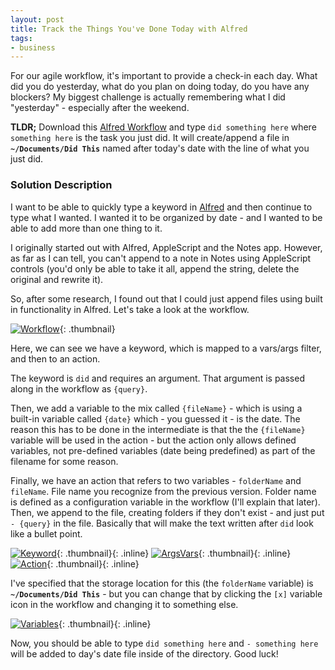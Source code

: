 ```yaml
---
layout: post
title: Track the Things You've Done Today with Alfred
tags:
- business
---
```

For our agile workflow, it's important to provide a check-in each day.  What did you do yesterday, what do you plan on doing today, do you have any blockers?  My biggest challenge is actually remembering what I did "yesterday" - especially after the weekend.

**TLDR;** Download this [Alfred Workflow](/uploads/2017/did-this.workflow) and type `did something here` where `something here` is the task you just did. It will create/append a file in **`~/Documents/Did This`** named after today's date with the line of what you just did.

### Solution Description

I want to be able to quickly type a keyword in [Alfred](https://www.alfredapp.com/) and then continue to type what I wanted.  I wanted it to be organized by date - and I wanted to be able to add more than one thing to it. 

I originally started out with Alfred, AppleScript and the Notes app.  However, as far as I can tell, you can't append to a note in Notes using AppleScript controls (you'd only be able to take it all, append the string, delete the original and rewrite it).  

So, after some research, I found out that I could just append files using built in functionality in Alfred.  Let's take a look at the workflow.

[![Workflow](/uploads/2017/did-this-workflow-screenshot-1.thumb.png)](/uploads/2017/did-this-workflow-screenshot-1.png){: .thumbnail}

Here, we can see we have a keyword, which is mapped to a vars/args filter, and then to an action.  

The keyword is `did` and requires an argument.  That argument is passed along in the workflow as `{query}`.

Then, we add a variable to the mix called `{fileName}` - which is using a built-in variable called `{date}` which - you guessed it - is the date.  The reason this has to be done in the intermediate is that the the `{fileName}` variable will be used in the action - but the action only allows defined variables, not pre-defined variables (date being predefined) as part of the filename for some reason.

Finally, we have an action that refers to two variables - `folderName` and `fileName`.  File name you recognize from the previous version.  Folder name is defined as a configuration variable in the workflow (I'll explain that later).  Then, we append to the file, creating folders if they don't exist - and just put `- {query}` in the file.  Basically that will make the text written after `did` look like a bullet point.

[![Keyword](/uploads/2017/did-this-workflow-screenshot-2.thumb.png)](/uploads/2017/did-this-workflow-screenshot-2.png){: .thumbnail}{: .inline}
[![ArgsVars](/uploads/2017/did-this-workflow-screenshot-3.thumb.png)](/uploads/2017/did-this-workflow-screenshot-3.png){: .thumbnail}{: .inline}
[![Action](/uploads/2017/did-this-workflow-screenshot-4.thumb.png)](/uploads/2017/did-this-workflow-screenshot-5.png){: .thumbnail}{: .inline}

I've specified that the storage location for this (the `folderName` variable) is **`~/Documents/Did This`** - but you can change that by clicking the `[x]` variable icon in the workflow and changing it to something else.

[![Variables](/uploads/2017/did-this-workflow-screenshot-5.thumb.png)](/uploads/2017/did-this-workflow-screenshot-5.png){: .thumbnail}{: .inline}

Now, you should be able to type `did something here` and `- something here` will be added to day's date file inside of the directory.  Good luck!




